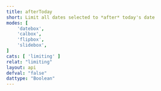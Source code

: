```yaml
---
title: afterToday
short: Limit all dates selected to *after* today's date
modes: [
	'datebox',
	'calbox',
	'flipbox',
	'slidebox',
]
cats: [ 'limiting' ]
relat: "limiting"
layout: api
defval: "false"
dattype: "Boolean"
---
```



